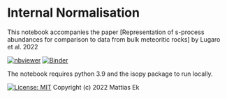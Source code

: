 # Internal Normalisation

This notebook accompanies the paper [Representation of s-process abundances for comparison to data from bulk meteoritic rocks] by Lugaro et al. 2022

[![nbviewer](https://raw.githubusercontent.com/jupyter/design/master/logos/Badges/nbviewer_badge.svg)](https://nbviewer.org/github/mattias-ek/internal_normalisation/blob/main/InternalNormalisation.ipynb)
[![Binder](https://mybinder.org/badge_logo.svg)](https://mybinder.org/v2/gh/mattias-ek/internal_normalisation/HEAD?filepath=InternalNormalisation.ipynb) 

The notebook requires python 3.9 and the isopy package to run locally.

[![License: MIT](https://img.shields.io/badge/License-MIT-yellow.svg)](https://github.com/mattias-ek/internal_normalisation/blob/main/LICENSE) Copyright (c) 2022 Mattias Ek
